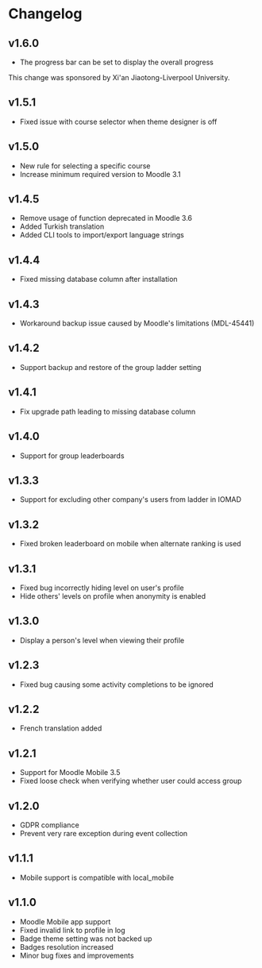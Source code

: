 Changelog
=========

v1.6.0
------

- The progress bar can be set to display the overall progress

This change was sponsored by Xi'an Jiaotong-Liverpool University.

v1.5.1
------

- Fixed issue with course selector when theme designer is off

v1.5.0
------

- New rule for selecting a specific course
- Increase minimum required version to Moodle 3.1

v1.4.5
------

- Remove usage of function deprecated in Moodle 3.6
- Added Turkish translation
- Added CLI tools to import/export language strings

v1.4.4
------

- Fixed missing database column after installation

v1.4.3
------

- Workaround backup issue caused by Moodle's limitations (MDL-45441)

v1.4.2
------

- Support backup and restore of the group ladder setting

v1.4.1
------

- Fix upgrade path leading to missing database column

v1.4.0
------

- Support for group leaderboards

v1.3.3
------

- Support for excluding other company's users from ladder in IOMAD

v1.3.2
------

- Fixed broken leaderboard on mobile when alternate ranking is used

v1.3.1
------

- Fixed bug incorrectly hiding level on user's profile
- Hide others' levels on profile when anonymity is enabled

v1.3.0
------

- Display a person's level when viewing their profile

v1.2.3
------

- Fixed bug causing some activity completions to be ignored

v1.2.2
------

- French translation added

v1.2.1
------

- Support for Moodle Mobile 3.5
- Fixed loose check when verifying whether user could access group

v1.2.0
------

- GDPR compliance
- Prevent very rare exception during event collection

v1.1.1
------

- Mobile support is compatible with local_mobile

v1.1.0
------

- Moodle Mobile app support
- Fixed invalid link to profile in log
- Badge theme setting was not backed up
- Badges resolution increased
- Minor bug fixes and improvements
